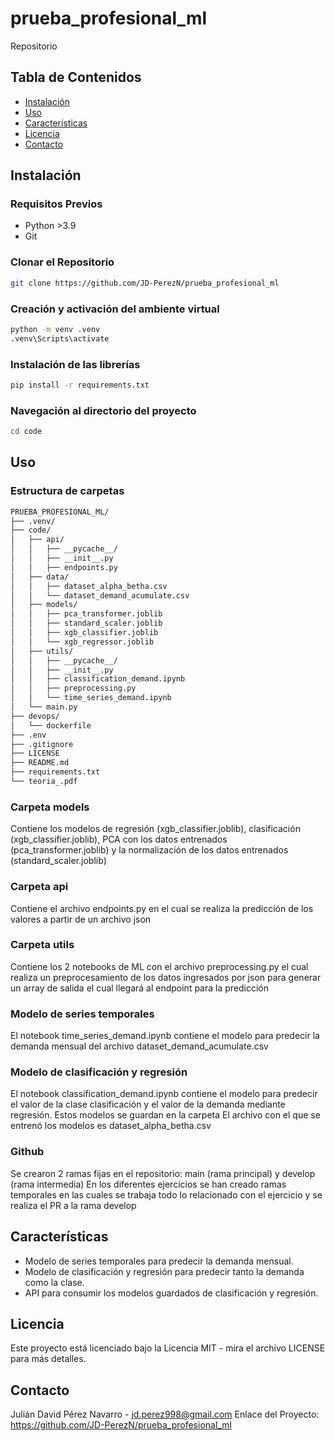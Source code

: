 # prueba_profesional_ml

Repositorio

## Tabla de Contenidos

- [Instalación](#instalación)
- [Uso](#uso)
- [Características](#características)
- [Licencia](#licencia)
- [Contacto](#contacto)

## Instalación

### Requisitos Previos

- Python >3.9
- Git 

### Clonar el Repositorio
```bash
git clone https://github.com/JD-PerezN/prueba_profesional_ml
```

### Creación y activación del ambiente virtual
```bash
python -m venv .venv
.venv\Scripts\activate
```

### Instalación de las librerías
```bash
pip install -r requirements.txt
```

### Navegación al directorio del proyecto
```bash
cd code
```

## Uso

### Estructura de carpetas
```markdown
PRUEBA_PROFESIONAL_ML/
├── .venv/
├── code/
│   ├── api/
│   │   ├── __pycache__/
│   │   ├── __init__.py
│   │   ├── endpoints.py
│   ├── data/
│   │   ├── dataset_alpha_betha.csv
│   │   └── dataset_demand_acumulate.csv
│   ├── models/
│   │   ├── pca_transformer.joblib
│   │   ├── standard_scaler.joblib
│   │   ├── xgb_classifier.joblib
│   │   └── xgb_regressor.joblib
│   ├── utils/
│   │   ├── __pycache__/
│   │   ├── __init__.py
│   │   ├── classification_demand.ipynb
│   │   ├── preprocessing.py
│   │   └── time_series_demand.ipynb
│   └── main.py
├── devops/
│   └── dockerfile
├── .env
├── .gitignore
├── LICENSE
├── README.md
├── requirements.txt
└── teoria_.pdf
```
### Carpeta models
Contiene los modelos de regresión (xgb_classifier.joblib), clasificación (xgb_classifier.joblib), PCA con los datos entrenados (pca_transformer.joblib) y la normalización de los datos entrenados (standard_scaler.joblib)

### Carpeta api
Contiene el archivo endpoints.py en el cual se realiza la predicción de los valores a partir de un archivo json

### Carpeta utils
Contiene los 2 notebooks de ML con el archivo preprocessing.py el cual realiza un preprocesamiento de los datos ingresados por json para generar un array de salida el cual llegará al endpoint para la predicción

### Modelo de series temporales
El notebook time_series_demand.ipynb contiene el modelo para predecir la demanda mensual del archivo dataset_demand_acumulate.csv

### Modelo de clasificación y regresión
El notebook classification_demand.ipynb contiene el modelo para predecir el valor de la clase clasificación y el valor de la demanda mediante regresión. Estos modelos se guardan en la carpeta El archivo con el que se entrenó los modelos es dataset_alpha_betha.csv 

### Github
Se crearon 2 ramas fijas en el repositorio: main (rama principal) y develop (rama intermedia)
En los diferentes ejercicios se han creado ramas temporales en las cuales se trabaja todo lo relacionado con el ejercicio y se realiza el PR a la rama develop 

## Características
* Modelo de series temporales para predecir la demanda mensual.
* Modelo de clasificación y regresión para predecir tanto la demanda como la clase.
* API para consumir los modelos guardados de clasificación y regresión.

## Licencia
Este proyecto está licenciado bajo la Licencia MIT - mira el archivo LICENSE para más detalles.

## Contacto
Julián David Pérez Navarro - jd.perez998@gmail.com
Enlace del Proyecto: https://github.com/JD-PerezN/prueba_profesional_ml
